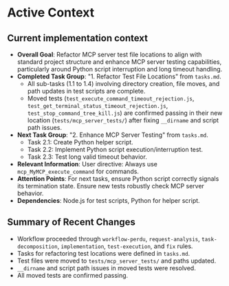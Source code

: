 # Active Context

## Current implementation context
- **Overall Goal**: Refactor MCP server test file locations to align with standard project structure and enhance MCP server testing capabilities, particularly around Python script interruption and long timeout handling.
- **Completed Task Group**: "1. Refactor Test File Locations" from `tasks.md`.
  - All sub-tasks (1.1 to 1.4) involving directory creation, file moves, and path updates in test scripts are complete.
  - Moved tests (`test_execute_command_timeout_rejection.js`, `test_get_terminal_status_timeout_rejection.js`, `test_stop_command_tree_kill.js`) are confirmed passing in their new location (`tests/mcp_server_tests/`) after fixing `__dirname` and script path issues.
- **Next Task Group**: "2. Enhance MCP Server Testing" from `tasks.md`.
  - Task 2.1: Create Python helper script.
  - Task 2.2: Implement Python script execution/interruption test.
  - Task 2.3: Test long valid timeout behavior.
- **Relevant Information**: User directive: Always use `mcp_MyMCP_execute_command` for commands.
- **Attention Points**: For next tasks, ensure Python script correctly signals its termination state. Ensure new tests robustly check MCP server behavior.
- **Dependencies**: Node.js for test scripts, Python for helper script.

## Summary of Recent Changes
- Workflow proceeded through `workflow-perdu`, `request-analysis`, `task-decomposition`, `implementation`, `test-execution`, and `fix` rules.
- Tasks for refactoring test locations were defined in `tasks.md`.
- Test files were moved to `tests/mcp_server_tests/` and paths updated.
- `__dirname` and script path issues in moved tests were resolved.
- All moved tests are confirmed passing.